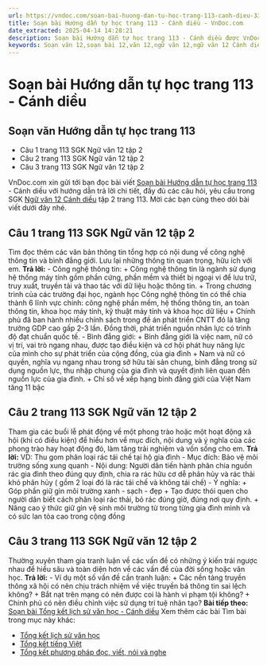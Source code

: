 ```yaml
---
url: https://vndoc.com/soan-bai-huong-dan-tu-hoc-trang-113-canh-dieu-331438
title: Soạn bài Hướng dẫn tự học trang 113 - Cánh diều - VnDoc.com
date_extracted: 2025-04-14 14:28:21
description: Soạn bài Hướng dẫn tự học trang 113 - Cánh diều được VnDoc.com sưu tầm và xin gửi tới bạn đọc cùng tham khảo để có thêm tài liệu học Ngữ văn 12 nhé.
keywords: Soạn văn 12,soạn bài 12,văn 12,ngữ văn 12,ngữ văn 12 Cánh diều,soạn ngữ văn 12,giải ngữ văn 12,soạn văn 12 Cánh diều,soạn văn 12 Cánh diều ngắn nhất,soạn bài 12 cánh diều,soạn văn 12 tập 2 trang 113 Cánh diều,Soạn bài Hướng dẫn tự học trang 113 Cánh diều,Soạn bài Hướng dẫn tự học trang 113,Soạn văn Hướng dẫn tự học trang 113,Soạn bài Hướng dẫn tự học trang 113 ngắn gọn,Hướng dẫn tự học trang 113,soạn văn 12 tập 2 trang 113
---
```


# Soạn bài Hướng dẫn tự học trang 113 - Cánh diều
## Soạn văn Hướng dẫn tự học trang 113
  * Câu 1 trang 113 SGK Ngữ văn 12 tập 2
  * Câu 2 trang 113 SGK Ngữ văn 12 tập 2
  * Câu 3 trang 113 SGK Ngữ văn 12 tập 2

VnDoc.com xin gửi tới bạn đọc bài viết [Soạn bài Hướng dẫn tự học trang 113](<https://vndoc.com/soan-bai-huong-dan-tu-hoc-trang-113-canh-dieu-331438>) \- Cánh diều với hướng dẫn trả lời chi tiết, đầy đủ các câu hỏi, yêu cầu trong SGK [Ngữ văn 12 Cánh diều](<https://vndoc.com/soan-van-12-canh-dieu>) tập 2 trang 113. Mời các bạn cùng theo dõi bài viết dưới đây nhé.
## Câu 1 trang 113 SGK Ngữ văn 12 tập 2
Tìm đọc thêm các văn bản thông tin tổng hợp có nội dung về công nghệ thông tin và bình đẳng giới. Lưu lại những thông tin quan trọng, hữu ích với em.
**Trả lời:**
\- Công nghệ thông tin:
\+ Công nghệ thông tin là ngành sử dụng hệ thống máy tính gồm phần cứng, phần mềm và thiết bị ngoại vi để lưu trữ, truy xuất, truyền tải và thao tác với dữ liệu hoặc thông tin.
\+ Trong chương trình của các trường đại học, ngành học Công nghệ thông tin có thể chia thành 6 lĩnh vực chính: công nghệ phần mềm, hệ thống thông tin, an toàn thông tin, khoa học máy tính, kỹ thuật máy tính và khoa học dữ liệu
\+ Chính phủ đã ban hành nhiều chính sách trong đề án phát triển CNTT đó là tăng trưởng GDP cao gấp 2-3 lần. Đồng thời, phát triển nguồn nhân lực có trình độ đạt chuẩn quốc tế.
\- Bình đẳng giới:
\+ Bình đẳng giới là việc nam, nữ có vị trí, vai trò ngang nhau, được tạo điều kiện và cơ hội phát huy năng lực của mình cho sự phát triển của cộng đồng, của gia đình
\+ Nam và nữ có quyền, nghĩa vụ ngang nhau trong sở hữu tài sản chung, bình đẳng trong sử dụng nguồn lực, thu nhập chung của gia đình và quyết định liên quan đến nguồn lực của gia đình.
\+ Chỉ số về xếp hạng bình đẳng giới của Việt Nam tăng 11 bậc
## Câu 2 trang 113 SGK Ngữ văn 12 tập 2
Tham gia các buổi lễ phát động về một phong trào hoặc một hoạt động xã hội \(khi có điều kiện\) để hiểu hơn về mục đích, nội dung và ý nghĩa của các phong trào hay hoạt động đó, làm tăng trải nghiệm và vốn sống cho em.
**Trả lời:**
VD: Thu gom phân loại rác tái chế tại hộ gia đình
\- Mục đích: Bảo vệ môi trường sống xung quanh
\- Nội dung: Người dân tiến hành phân chia nguồn rác gia đình theo đúng quy định, chia ra rác hữu cơ dễ phân hủy và rác thải khó phân hủy \( gồm 2 loại đó là rác tái chế và không tái chế\)
\- Ý nghĩa:
\+ Góp phần giữ gìn môi trường xanh - sạch - đẹp
\+ Tạo được thói quen cho người dân biết cách phân loại rác thải, bỏ rác đúng giờ, đúng nơi quy định.
\+ Nâng cao ý thức giữ gìn vệ sinh môi trường từ trong từng gia đình mình và có sức lan tỏa cao trong cộng đồng
## Câu 3 trang 113 SGK Ngữ văn 12 tập 2
Thường xuyên tham gia tranh luận về các vấn đề có những ý kiến trái ngược nhau để hiểu sâu và toàn diện hơn về các vấn đề của đời sống hoặc văn học.
**Trả lời:**
\- Ví dụ một số vấn đề cần tranh luận:
\+ Các nền tảng truyền thông xã hội có nên chịu trách nhiệm về việc truyền bá thông tin sai lệch không?
\+ Bắt nạt trên mạng có nên được coi là hành vi phạm tội không?
\+ Chính phủ có nên điều chỉnh việc sử dụng trí tuệ nhân tạo?
**Bài tiếp theo:** [Soạn bài Tổng kết lịch sử văn học - Cánh diều](<https://vndoc.com/soan-bai-tong-ket-lich-su-van-hoc-canh-dieu-331494>)
Xem thêm các bài Tìm bài trong mục này khác:
  * [Tổng kết lịch sử văn học](</soan-bai-tong-ket-lich-su-van-hoc-canh-dieu-331494>)
  * [Tổng kết tiếng Việt](</soan-bai-tong-ket-tieng-viet-canh-dieu-331495>)
  * [Tổng kết phương pháp đọc, viết, nói và nghe](</soan-bai-tong-ket-phuong-phap-doc-viet-noi-va-nghe-canh-dieu-331497>)

